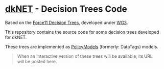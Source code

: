 # [dkNET](dknet.org) - Decision Trees Code

Based on the [Force11 Decision Trees](https://github.com/force11/Force11-DecisionTrees), developed under [WG3](https://www.force11.org/group/scholarly-commons-working-group/wp3decision-trees).

This repository contains the source code for some decision trees developed for dkNET.

These trees are implemented as [PolicyModels](https://datatagginglibrary.readthedocs.io/en/latest/) (formerly: DataTags) models.

> When an interactive version of these trees will be available, its URL will be posted here.